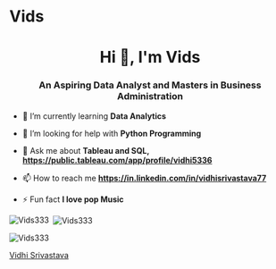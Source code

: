 # Vids
<h1 align="center">Hi 👋, I'm Vids</h1>
<h3 align="center">An Aspiring Data Analyst and Masters in Business Administration</h3>

- 🌱 I’m currently learning **Data Analytics**

- 🤝 I’m looking for help with **Python Programming**

- 💬 Ask me about **Tableau and SQL, https://public.tableau.com/app/profile/vidhi5336**

- 📫 How to reach me **https://in.linkedin.com/in/vidhisrivastava77**

- ⚡ Fun fact **I love pop Music**


<p><img align="left" src="https://github-readme-stats.vercel.app/api/top-langs?username=Vids333&show_icons=true&locale=en&layout=compact" alt="Vids333" /></p>

<p>&nbsp;<img align="center" src="https://github-readme-stats.vercel.app/api?username=Vids333&show_icons=true&locale=en" alt="Vids333" /></p>

<p><img align="center" src="https://github-readme-streak-stats.herokuapp.com/?user=Vids333&" alt="Vids333" /></p>
<script src="https://platform.linkedin.com/badges/js/profile.js" async defer type="text/javascript"></script>
<div class="badge-base LI-profile-badge" data-locale="en_US" data-size="medium" data-theme="light" data-type="VERTICAL" data-vanity="vidhisrivastava77" data-version="v1"><a class="badge-base__link LI-simple-link" href="https://in.linkedin.com/in/vidhisrivastava77?trk=profile-badge">Vidhi Srivastava</a></div>
              
